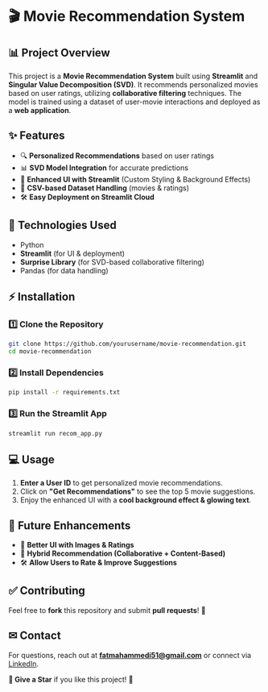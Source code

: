 # 🎬 Movie Recommendation System

## 📊 Project Overview
This project is a **Movie Recommendation System** built using **Streamlit** and **Singular Value Decomposition (SVD)**. It recommends personalized movies based on user ratings, utilizing **collaborative filtering** techniques. The model is trained using a dataset of user-movie interactions and deployed as a **web application**.

## ✨ Features
- 🔍 **Personalized Recommendations** based on user ratings
- 📊 **SVD Model Integration** for accurate predictions
- 🎨 **Enhanced UI with Streamlit** (Custom Styling & Background Effects)
- 💾 **CSV-based Dataset Handling** (movies & ratings)
- 🛠️ **Easy Deployment on Streamlit Cloud**

## 💪 Technologies Used
- Python
- **Streamlit** (for UI & deployment)
- **Surprise Library** (for SVD-based collaborative filtering)
- Pandas (for data handling)

## ⚡ Installation
### 1️⃣ Clone the Repository
```sh
git clone https://github.com/yourusername/movie-recommendation.git
cd movie-recommendation
```
### 2️⃣ Install Dependencies
```sh
pip install -r requirements.txt
```

### 3️⃣ Run the Streamlit App
```sh
streamlit run recom_app.py
```

## 💻 Usage
1. **Enter a User ID** to get personalized movie recommendations.
2. Click on **"Get Recommendations"** to see the top 5 movie suggestions.
3. Enjoy the enhanced UI with a **cool background effect & glowing text**.

## 🌟 Future Enhancements
- 🎉 **Better UI with Images & Ratings**
- 🔄 **Hybrid Recommendation (Collaborative + Content-Based)**
- 🛠️ **Allow Users to Rate & Improve Suggestions**

## ✅ Contributing
Feel free to **fork** this repository and submit **pull requests**! 🚀

## ✉ Contact
For questions, reach out at **fatmahammedi51@gmail.com** or connect via [LinkedIn](www.linkedin.com/in/fatmahammedi).


**🌟 Give a Star** if you like this project! 💙

